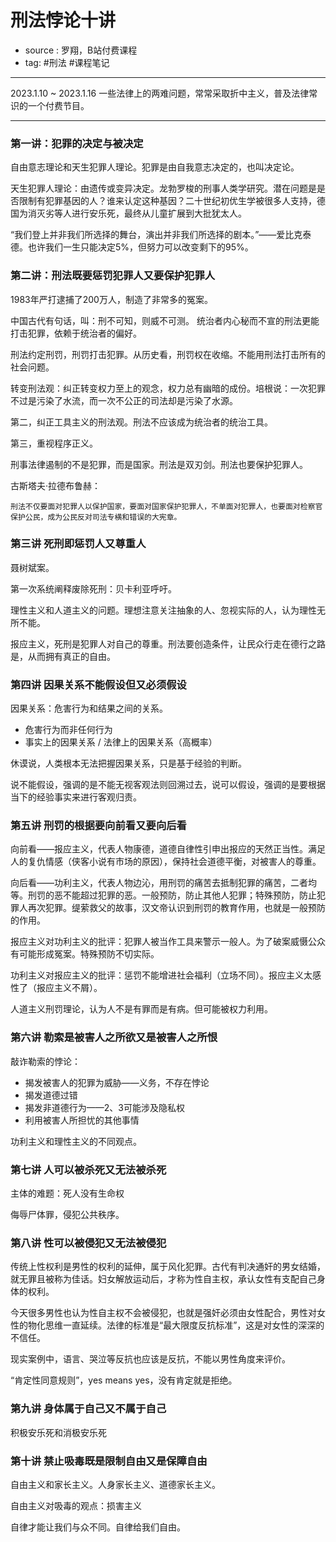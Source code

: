 # 刑法悖论十讲


- source : 罗翔，B站付费课程
- tag: #刑法 #课程笔记

---

2023.1.10 ~ 2023.1.16 一些法律上的两难问题，常常采取折中主义，普及法律常识的一个付费节目。

---


### 第一讲：犯罪的决定与被决定

自由意志理论和天生犯罪人理论。犯罪是由自我意志决定的，也叫决定论。

天生犯罪人理论：由遗传或变异决定。龙勃罗梭的刑事人类学研究。潜在问题是是否限制有犯罪基因的人？谁来认定这种基因？二十世纪初优生学被很多人支持，德国为消灭劣等人进行安乐死，最终从儿童扩展到大批犹太人。

“我们登上并非我们所选择的舞台，演出并非我们所选择的剧本。”——爱比克泰德。也许我们一生只能决定5%，但努力可以改变剩下的95%。


### 第二讲：刑法既要惩罚犯罪人又要保护犯罪人

1983年严打逮捕了200万人，制造了非常多的冤案。

中国古代有句话，叫：刑不可知，则威不可测。 统治者内心秘而不宣的刑法更能打击犯罪，依赖于统治者的偏好。

刑法约定刑罚，刑罚打击犯罪。从历史看，刑罚权在收缩。不能用刑法打击所有的社会问题。

转变刑法观：纠正转变权力至上的观念，权力总有幽暗的成份。培根说：一次犯罪不过是污染了水流，而一次不公正的司法却是污染了水源。

第二，纠正工具主义的刑法观。刑法不应该成为统治者的统治工具。

第三，重视程序正义。

刑事法律遏制的不是犯罪，而是国家。刑法是双刃剑。刑法也要保护犯罪人。

古斯塔夫·拉德布鲁赫：

	刑法不仅要面对犯罪人以保护国家，要面对国家保护犯罪人，不单面对犯罪人，也要面对检察官保护公民，成为公民反对司法专横和错误的大宪章。

### 第三讲 死刑即惩罚人又尊重人

聂树斌案。

第一次系统阐释废除死刑：贝卡利亚呼吁。

理性主义和人道主义的问题。理想注意关注抽象的人、忽视实际的人，认为理性无所不能。

报应主义，死刑是犯罪人对自己的尊重。刑法要创造条件，让民众行走在德行之路是，从而拥有真正的自由。

### 第四讲 因果关系不能假设但又必须假设

因果关系：危害行为和结果之间的关系。

- 危害行为而非任何行为
- 事实上的因果关系 / 法律上的因果关系（高概率）

休谟说，人类根本无法把握因果关系，只是基于经验的判断。

说不能假设，强调的是不能无视客观法则回溯过去，说可以假设，强调的是要根据当下的经验事实来进行客观归责。

### 第五讲 刑罚的根据要向前看又要向后看

向前看——报应主义，代表人物康德，道德自律性引申出报应的天然正当性。满足人的复仇情感（侠客小说有市场的原因），保持社会道德平衡，对被害人的尊重。

向后看——功利主义，代表人物边沁，用刑罚的痛苦去抵制犯罪的痛苦，二者均等。刑罚的恶不能超过犯罪的恶。一般预防，防止其他人犯罪；特殊预防，防止犯罪人再次犯罪。缇萦救父的故事，汉文帝认识到刑罚的教育作用，也就是一般预防的作用。

报应主义对功利主义的批评：犯罪人被当作工具来警示一般人。为了破案威慑公众有可能形成冤案。特殊预防不切实际。

功利主义对报应主义的批评：惩罚不能增进社会福利（立场不同）。报应主义太感性了（报应主义不屑）。

人道主义刑罚理论，认为人不是有罪而是有病。但可能被权力利用。

### 第六讲 勒索是被害人之所欲又是被害人之所恨

敲诈勒索的悖论：

- 揭发被害人的犯罪为威胁——义务，不存在悖论
- 揭发道德过错
- 揭发非道德行为——2、3可能涉及隐私权
- 利用被害人所担忧的其他事情

功利主义和理性主义的不同观点。

### 第七讲 人可以被杀死又无法被杀死

主体的难题：死人没有生命权

侮辱尸体罪，侵犯公共秩序。

### 第八讲 性可以被侵犯又无法被侵犯

传统上性权利是男性的权利的延伸，属于风化犯罪。古代有判决通奸的男女结婚，就无罪且被称为佳话。妇女解放运动后，才称为性自主权，承认女性有支配自己身体的权利。

今天很多男性也认为性自主权不会被侵犯，也就是强奸必须由女性配合，男性对女性的物化思维一直延续。法律的标准是“最大限度反抗标准”，这是对女性的深深的不信任。

现实案例中，语言、哭泣等反抗也应该是反抗，不能以男性角度来评价。

“肯定性同意规则”，yes means yes，没有肯定就是拒绝。

### 第九讲 身体属于自己又不属于自己

积极安乐死和消极安乐死

### 第十讲 禁止吸毒既是限制自由又是保障自由

自由主义和家长主义。人身家长主义、道德家长主义。

自由主义对吸毒的观点：损害主义

自律才能让我们与众不同。自律给我们自由。